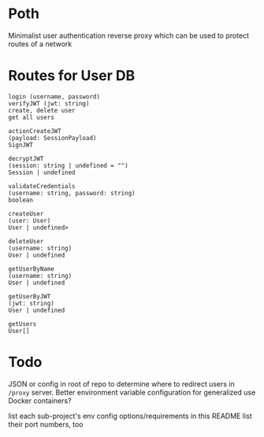 # Poth
Minimalist user authentication reverse proxy which can be used to protect routes of a network

# Routes for User DB

```
login (username, password)
verifyJWT (jwt: string)
create, delete user
get all users
```

```
actionCreateJWT
(payload: SessionPayload)
SignJWT

decryptJWT
(session: string | undefined = "")
Session | undefined

validateCredentials
(username: string, password: string)
boolean

createUser
(user: User)
User | undefined>

deleteUser
(username: string)
User | undefined

getUserByName
(username: string)
User | undefined

getUserByJWT
(jwt: string)
User | undefined

getUsers
User[]
```

# Todo

JSON or config in root of repo to determine where to redirect users in `/proxy` server.
Better environment variable configuration for generalized use
Docker containers?

list each sub-project's env config options/requirements in this README
list their port numbers, too